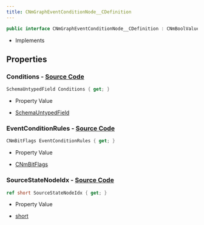 ```yaml
---
title: CNmGraphEventConditionNode__CDefinition
---
```


```csharp
public interface CNmGraphEventConditionNode__CDefinition : CNmBoolValueNode__CDefinition, CNmValueNode__CDefinition, CNmGraphNode__CDefinition, ISchemaClass<CNmGraphNode__CDefinition>, ISchemaClass<CNmValueNode__CDefinition>, ISchemaClass<CNmBoolValueNode__CDefinition>, ISchemaClass<CNmGraphEventConditionNode__CDefinition>, ISchemaField, ISchemaClass, INativeHandle
```

- Implements

## Properties

### **Conditions** - [Source Code](https://github.com/swiftly-solution/swiftlys2/blob/main/managed/src/SwiftlyS2.Generated/Schemas/Interfaces/CNmGraphEventConditionNode__CDefinition.cs#L21)

```csharp
SchemaUntypedField Conditions { get; }
```

- Property Value

- [SchemaUntypedField](/docs/api/shared/schemas/schemauntypedfield)

### **EventConditionRules** - [Source Code](https://github.com/swiftly-solution/swiftlys2/blob/main/managed/src/SwiftlyS2.Generated/Schemas/Interfaces/CNmGraphEventConditionNode__CDefinition.cs#L18)

```csharp
CNmBitFlags EventConditionRules { get; }
```

- Property Value

- [CNmBitFlags](/docs/api/shared/schemadefinitions/cnmbitflags)

### **SourceStateNodeIdx** - [Source Code](https://github.com/swiftly-solution/swiftlys2/blob/main/managed/src/SwiftlyS2.Generated/Schemas/Interfaces/CNmGraphEventConditionNode__CDefinition.cs#L16)

```csharp
ref short SourceStateNodeIdx { get; }
```

- Property Value

- [short](https://learn.microsoft.com/dotnet/api/system.int16)


